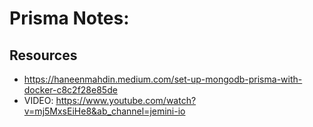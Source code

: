 # Prisma Notes:

## Resources

- https://haneenmahdin.medium.com/set-up-mongodb-prisma-with-docker-c8c2f28e85de
- VIDEO: https://www.youtube.com/watch?v=mj5MxsEiHe8&ab_channel=jemini-io

